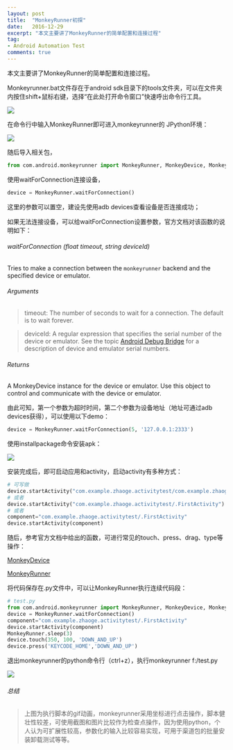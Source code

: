 ```yaml
---
layout: post
title:  "MonkeyRunner初探"
date:   2016-12-29
excerpt: "本文主要讲了MonkeyRunner的简单配置和连接过程"
tag:
- Android Automation Test
comments: true
---
```


本文主要讲了MonkeyRunner的简单配置和连接过程。

Monkeyrunner.bat文件存在于android sdk目录下的tools文件夹，可以在文件夹内按住shift+鼠标右键，选择“在此处打开命令窗口”快速呼出命令行工具。

![](http://oivuusuiw.bkt.clouddn.com/16-12-28/44236314-file_1482920230131_85b2.png)

在命令行中输入MonkeyRunner即可进入monkeyrunner的 JPython环境：

![](http://i1.piimg.com/567571/44e085c3618b188a.png)

随后导入相关包，

```python
from com.android.monkeyrunner import MonkeyRunner, MonkeyDevice, MonkeyImage
```

使用waitForConnection连接设备，

```python
device = MonkeyRunner.waitForConnection()
```

这里的参数可以置空，建设先使用adb devices查看设备是否连接成功；

如果无法连接设备，可以给waitForConnection设置参数，官方文档对该函数的说明如下：

######  waitForConnection (*float* timeout, *string* deviceId)

Tries to make a connection between the `monkeyrunner` backend and the specified device or emulator.

###### Arguments

> timeout: The number of seconds to wait for a connection. The default is to wait forever.

> deviceId: A regular expression that specifies the serial number of the device or emulator. See the topic [Android Debug Bridge](https://developer.android.google.cn/tools/help/adb.html) for a description of device and emulator serial numbers.

###### Returns

A MonkeyDevice instance for the device or emulator. Use this object to control and communicate with the device or emulator.

由此可知，第一个参数为超时时间，第二个参数为设备地址（地址可通过adb devices获得），可以使用以下demo：

```python
device = MonkeyRunner.waitForConnection(5, '127.0.0.1:2333')
```

使用installpackage命令安装apk：

![](http://p1.bqimg.com/567571/f56cc87d140f5766.png)

安装完成后，即可启动应用和activity，启动activity有多种方式：

```python
# 可写做
device.startActivity("com.example.zhaoge.activitytest/com.example.zhaoge.activitytest.FirstActivity") 
# 或者
device.startActivity("com.example.zhaoge.activitytest/.FirstActivity") 
# 或者
component="com.example.zhaoge.activitytest/.FirstActivity"
device.startActivity(component)
```

随后，参考官方文档中给出的函数，可进行常见的touch、press、drag、type等操作：

[MonkeyDevice](https://developer.android.google.cn/studio/test/monkeyrunner/MonkeyDevice.html)

[MonkeyRunner](https://developer.android.google.cn/studio/test/monkeyrunner/MonkeyRunner.html)

将代码保存在.py文件中，可以让MonkeyRunner执行连续代码段：

```python
# test.py
from com.android.monkeyrunner import MonkeyRunner, MonkeyDevice, MonkeyImage
device = MonkeyRunner.waitForConnection()
component="com.example.zhaoge.activitytest/.FirstActivity"
device.startActivity(component)
MonkeyRunner.sleep(3)
device.touch(350, 100, 'DOWN_AND_UP')
device.press('KEYCODE_HOME','DOWN_AND_UP')
```

退出monkeyrunner的python命令行（ctrl+z），执行monkeyrunner f:/test.py

![](http://p1.bpimg.com/567571/92f198320a58d350.gif)

###### 总结

>  上图为执行脚本的gif动画，monkeyrunner采用坐标进行点击操作，脚本健壮性较差，可使用截图和图片比较作为检查点操作，因为使用python，个人认为可扩展性较高，参数化的输入比较容易实现，可用于渠道包的批量安装卸载测试等等。





